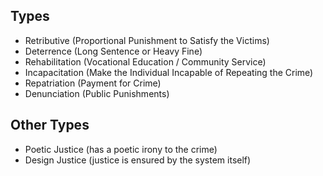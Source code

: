 ## Types
- Retributive (Proportional Punishment to Satisfy the Victims)
- Deterrence (Long Sentence or Heavy Fine)
- Rehabilitation (Vocational Education / Community Service)
- Incapacitation (Make the Individual Incapable of Repeating the Crime)
- Repatriation (Payment for Crime)
- Denunciation (Public Punishments)

## Other Types
- Poetic Justice (has a poetic irony to the crime)
- Design Justice (justice is ensured by the system itself)